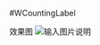 #WCountingLabel

效果图
![输入图片说明](http://git.oschina.net/uploads/images/2017/0210/141009_5c37d1c9_598212.gif "在这里输入图片标题")